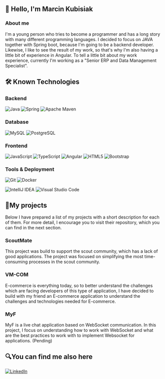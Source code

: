 ## 👋 Hello, I'm Marcin Kubisiak

### About me

I'm a young person who tries to become a programmer and has a long story with many different programming languages. I decided to focus on JAVA together with Spring boot, because I'm going to be a backend developer. Likewise, I like to see the result of my work, so that's why I'm also having a little bit of experience in Angular. To tell a little bit about my work experience, currently I'm working as a "Senior ERP and Data Management Specialist". 

## 🛠 Known Technologies

### Backend

![Java](https://img.shields.io/badge/java-%23ED8B00.svg?style=for-the-badge&logo=openjdk&logoColor=white)
![Spring](https://img.shields.io/badge/spring-%236DB33F.svg?style=for-the-badge&logo=spring&logoColor=white)
![Apache Maven](https://img.shields.io/badge/Apache%20Maven-C71A36?style=for-the-badge&logo=Apache%20Maven&logoColor=white)

### Database
![MySQL](https://img.shields.io/badge/MySQL-005C84?style=for-the-badge&logo=mysql&logoColor=white)
![PostgreSQL](https://img.shields.io/badge/PostgreSQL-%23336791.svg?style=for-the-badge&logo=postgresql&logoColor=white)


### Frontend

![JavaScript](https://img.shields.io/badge/javascript-%23323330.svg?style=for-the-badge&logo=javascript&logoColor=%23F7DF1E)
![TypeScript](https://img.shields.io/badge/typescript-%23007ACC.svg?style=for-the-badge&logo=typescript&logoColor=white)
![Angular](https://img.shields.io/badge/Angular-DD0031?style=for-the-badge&logo=angular&logoColor=white)
![HTML5](https://img.shields.io/badge/html5-%23E34F26.svg?style=for-the-badge&logo=html5&logoColor=white)
![Bootstrap](https://img.shields.io/badge/bootstrap-%238511FA.svg?style=for-the-badge&logo=bootstrap&logoColor=white)

### Tools & Deployment

![Git](https://img.shields.io/badge/git-%23F05033.svg?style=for-the-badge&logo=git&logoColor=white)
![Docker](https://img.shields.io/badge/docker-%230db7ed.svg?style=for-the-badge&logo=docker&logoColor=white)

![IntelliJ IDEA](https://img.shields.io/badge/IntelliJIDEA-000000.svg?style=for-the-badge&logo=intellij-idea&logoColor=white)
![Visual Studio Code](https://img.shields.io/badge/Visual%20Studio%20Code-0078d7.svg?style=for-the-badge&logo=visual-studio-code&logoColor=white)


##  📱My projects

Below I have prepared a list of my projects with a short description for each of them. For more detail, I encourage you to visit their repository, which you can find in the next section.

### ScoutMate
This project was build to support the scout community, which has a lack of good applications. The project was focused on simplifying the most time-consuming processes in the scout community.

### VM-COM
E-commerce is everything today, so to better understand the challenges which are facing developers of this type of application, I have decided to build with my friend an E-commerce application to understand the challenges and technologies needed for E-commerce.

### MyF
MyF is a live chat application based on WebSocket communication. In this project, I focus on understanding how to work with WebSocket and what are the best practices to work with to implement Websocket for applications. (Pending)

##  🔍You can find me also here

[![LinkedIn](https://img.shields.io/badge/LinkedIn-0077B5?style=for-the-badge&logo=linkedin&logoColor=white)](https://www.linkedin.com/in/marcin-kubisiak-328a4b336/)
